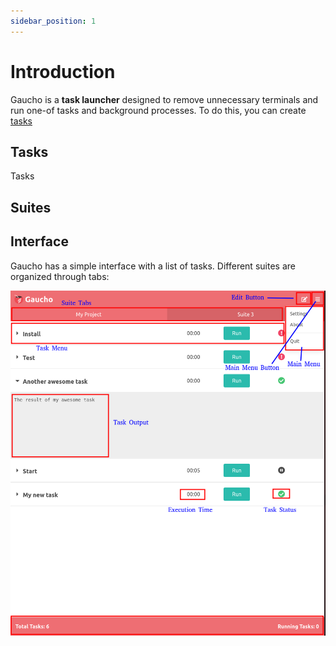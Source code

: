 ```yaml
---
sidebar_position: 1
---
```


# Introduction
Gaucho is a **task launcher** designed to remove unnecessary terminals and run one-of tasks and background processes. To do this, you can create [tasks](#tasks)

## Tasks
Tasks

## Suites

## Interface
Gaucho has a simple interface with a list of tasks. Different suites are organized through tabs:

![Gaucho Interface](/img/docs/gaucho_interface.png)
